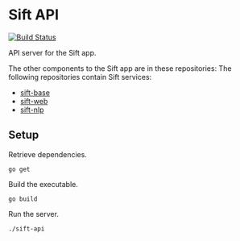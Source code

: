 # Sift API
[![Build Status](https://api.travis-ci.org/ubclaunchpad/sift-api.svg?branch=master)](https://travis-ci.org/ubclaunchpad/sift-api)

API server for the Sift app.

The other components to the Sift app are in these repositories:
The following repositories contain Sift services:
* [sift-base](https://github.com/ubclaunchpad/sift-base)
* [sift-web](https://github.com/ubclaunchpad/sift-web)
* [sift-nlp](https://github.com/ubclaunchpad/sift-nlp)


## Setup

Retrieve dependencies.
```
go get
```

Build the executable.
```
go build
```

Run the server.
```
./sift-api
```
